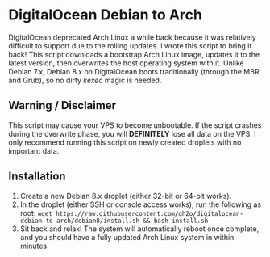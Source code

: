 DigitalOcean Debian to Arch
===========================
DigitalOcean deprecated Arch Linux a while back because it was relatively
difficult to support due to the rolling updates. I wrote this script to
bring it back! This script downloads a bootstrap Arch Linux image, updates it
to the latest version, then overwrites the host operating system with it.
Unlike Debian 7.x, Debian 8.x on DigitalOcean boots traditionally (through the
MBR and Grub), so no dirty *kexec* magic is needed.

Warning / Disclaimer
--------------------
This script may cause your VPS to become unbootable. If the script crashes
during the overwrite phase, you will **DEFINITELY** lose all data on the VPS.
I only recommend running this script on newly created droplets with no
important data.

Installation
------------
1. Create a new Debian 8.x droplet (either 32-bit or 64-bit works).
2. In the droplet (either SSH or console access works),
   run the following as root:
    ```wget https://raw.githubusercontent.com/gh2o/digitalocean-debian-to-arch/debian8/install.sh && bash install.sh```
3. Sit back and relax! The system will automatically reboot once complete,
   and you should have a fully updated Arch Linux system in within minutes.
